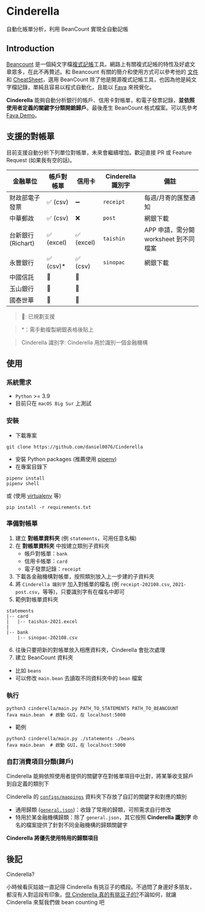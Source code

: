 Cinderella
===
自動化帳單分析，利用 BeanCount 實現全自動記帳

## Introduction

[Beancount](https://github.com/beancount/beancount) 是一個純文字檔[複式記帳](https://zh.wikipedia.org/wiki/复式簿记)工具。網路上有關複式記帳的特性及好處文章眾多，在此不再贅述。和 Beancount 有關的簡介和使用方式可以參考他的 [文件](https://beancount.github.io/docs/) 和 [CheatSheet](https://beancount.github.io/docs/beancount_cheat_sheet.html)，選用 BeanCount 除了他是開源複式記帳工具，也因為他是純文字檔記錄，單純且容易以程式自動化，且能以 [Fava](https://github.com/beancount/fava) 來視覺化。

**Cinderella** 能夠自動分析銀行的帳戶、信用卡對帳單，和電子發票記錄，**並依照使用者定義的關鍵字分類開銷歸戶**。最後產生 BeanCount 格式檔案。可以先參考 [Fava Demo](https://fava.pythonanywhere.com)。

## 支援的對帳單

目前支援自動分析下列單位對帳單，未來會繼續增加。歡迎直接 PR 或 Feature Request (如果我有空的話)。

| 金融單位         | 帳戶對帳單  | 信用卡     | **Cinderella 識別字**  | 備註 |
| -----------     | ----------- | ----------- | ----------- | ----------- |
| 財政部電子發票    | ✅ (csv)  |➖         | `receipt`         | 每週/月寄的匯整通知  |
| 中華郵政         | ✅ (csv)  |❌         | `post`            | 網銀下載           |   
| 台新銀行(Richart)| ✅ (excel)|✅ (excel) | `taishin`         | APP 申請，需分開 worksheet 到不同檔案 |
| 永豐銀行         | ✅ (csv)* |✅ (csv)   | `sinopac`         | 網銀下載   |
| 中國信託         | 🚀        |🚀         |                   |                   |
| 玉山銀行         | 🚀        |🚀         |                   |                   |
| 國泰世華         | 🚀        |🚀         |                   |                   |

> 🚀: 已規劃支援

> *：需手動複製網銀表格後貼上

> Cinderella 識別字: Cinderella 用於識別一個金融機構


## 使用

### 系統需求

+ `Python`  >= 3.9
+ 目前只在 `macOS Big Sur` 上測試

### 安裝

+ 下載專案
```
git clone https://github.com/daniel0076/Cinderella
```

+ 安裝 Python packages (推薦使用 [pipenv](https://pipenv.pypa.io/en/latest/))
+ 在專案目錄下
```
pipenv install
pipenv shell
```
或 (使用 [virtualenv](https://virtualenv.pypa.io/en/latest/) 等)
```
pip install -r requirements.txt
```

### 準備對帳單

1. 建立 **對帳單資料夾** (例 `statements`，可用任意名稱)
2. 在 **對帳單資料夾** 中按建立類別子資料夾
    + 帳戶對帳單：`bank`
    + 信用卡帳單：`card`
    + 電子發票記錄：`receipt`
3. 下載各金融機構對帳單，按照類別放入上一步建的子資料夾
4. 將 `Cinderella 識別字` 加入對帳單的檔名 (例 `receipt-202108.csv`, `2021-post.csv`，等等)，只要識別字有在檔名中即可
5. 範例對帳單資料夾
```
statements
|-- card
|   |-- taishin-2021.excel
|
|-- bank
    |-- sinopac-202108.csv
```

6. 往後只要把新的對帳單放入相應資料夾，Cinderella 會批次處理
7. 建立 BeanCount 資料夾
 + 比如 `beans`
 + 可以修改 `main.bean` 去讀取不同資料夾中的 `bean` 檔案
   
### 執行

```
python3 cinderella/main.py PATH_TO_STATEMENTS PATH_TO_BEANCOUNT
fava main.bean  # 啟動 GUI，在 localhost:5000
```
+ 範例


```
python3 cinderella/main.py ./statements ./beans
fava main.bean  # 啟動 GUI，在 localhost:5000
```

### 自訂消費項目分類(歸戶)

Cinderella 能夠依照使用者提供的關鍵字在對帳單項目中比對，將某筆收支歸戶到自定義的類別下

Cinderella 的 [`configs/mappings`](https://github.com/daniel0076/Cinderella/tree/main/Cinderella/configs/mappings) 資料夾下存放了自訂的關鍵字和對應的類別

+ 通用歸類 ([`general.json`](https://github.com/daniel0076/Cinderella/tree/main/Cinderella/configs/mappings/general.json))：收錄了常用的歸類，可照需求自行修改
+ 特用於某金融機構歸類：除了 `general.json`，其它按照 **Cinderella 識別字** 命名的檔案提供了針對不同金融機構的歸類關鍵字


**Cinderella 將優先使用特用的歸類項目**

## 後記

Cinderella?

小時候看灰姑娘一直記得 Cinderella 有挑豆子的橋段。不過問了身邊好多朋友，都沒有人對這段有印象。[但 Cinderella 真的有挑豆子的?](https://sites.pitt.edu/~dash/grimm021.html)不論如何，就讓 Cinderella 來幫我們做 bean counting 吧
